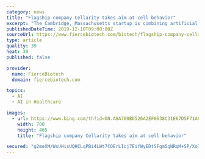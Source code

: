 ```yaml
---
category: news
title: "Flagship company Cellarity takes aim at cell behavior"
excerpt: "The Cambridge, Massachusetts startup is combining artificial intelligence, a protein discovery platform and what it calls “network ... In other areas, the target is valuable, but the small molecule is not. We are disease agnostic and therapy agnostic.” RELATED: Stealthy Insitro opens up—starting with Gilead deal worth up to $1.05B ..."
publishedDateTime: 2019-12-10T09:00:00Z
sourceUrl: https://www.fiercebiotech.com/biotech/flagship-company-cellarity-takes-aim-at-cell-behavior
type: article
quality: 39
heat: 39
published: false

provider:
  name: FierceBiotech
  domain: fiercebiotech.com

topics:
  - AI
  - AI in Healthcare

images:
  - url: https://www.bing.com/th?id=ON.A8A700BD526A2EF0638C31E67D5F71A6
    width: 700
    height: 465
    title: "Flagship company Cellarity takes aim at cell behavior"

secured: "g2meXM/WsUHisUQHCLqPBi4LWt7COErLIcj7EifWyEDtSFgm5gNRqM+SP/Xo7XQ11S20RJtcOHGmhh9m9YMbwhRuvJkQPJIb40iGxSM0IlabJEXktbQj744PnoQfBMXEsd3xEobQvLaHa8xlPRZSNg2t+NU0vQiUUcY6PL9+O5PXso3E0PdRGuiIPGr5m2W/DyW4FCnkfV3ioNw7SJQWwRiE57psNPywQFKZvz04wvrZjdDDNwUudHi3aitwYLGCiCa8ANgowHzB9DfQtvCsrQ==;uClb5zVjmmCO4me7U5BvUg=="
---
```


